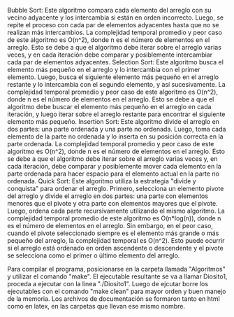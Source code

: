 Bubble Sort: Este algoritmo compara cada elemento del arreglo con su vecino adyacente y los intercambia si están en orden incorrecto. Luego, se repite el proceso con cada par de elementos adyacentes hasta que no se realizan más intercambios. La complejidad temporal promedio y peor caso de este algoritmo es O(n^2), donde n es el número de elementos en el arreglo. Esto se debe a que el algoritmo debe iterar sobre el arreglo varias veces, y en cada iteración debe comparar y posiblemente intercambiar cada par de elementos adyacentes.
Selection Sort: Este algoritmo busca el elemento más pequeño en el arreglo y lo intercambia con el primer elemento. Luego, busca el siguiente elemento más pequeño en el arreglo restante y lo intercambia con el segundo elemento, y así sucesivamente. La complejidad temporal promedio y peor caso de este algoritmo es O(n^2), donde n es el número de elementos en el arreglo. Esto se debe a que el algoritmo debe buscar el elemento más pequeño en el arreglo en cada iteración, y luego iterar sobre el arreglo restante para encontrar el siguiente elemento más pequeño.
Insertion Sort: Este algoritmo divide el arreglo en dos partes: una parte ordenada y una parte no ordenada. Luego, toma cada elemento de la parte no ordenada y lo inserta en su posición correcta en la parte ordenada. La complejidad temporal promedio y peor caso de este algoritmo es O(n^2), donde n es el número de elementos en el arreglo. Esto se debe a que el algoritmo debe iterar sobre el arreglo varias veces y, en cada iteración, debe comparar y posiblemente mover cada elemento en la parte ordenada para hacer espacio para el elemento actual en la parte no ordenada.
Quick Sort: Este algoritmo utiliza la estrategia "divide y conquista" para ordenar el arreglo. Primero, selecciona un elemento pivote del arreglo y divide el arreglo en dos partes: una parte con elementos menores que el pivote y otra parte con elementos mayores que el pivote. Luego, ordena cada parte recursivamente utilizando el mismo algoritmo. La complejidad temporal promedio de este algoritmo es O(n*log(n)), donde n es el número de elementos en el arreglo. Sin embargo, en el peor caso, cuando el pivote seleccionado siempre es el elemento más grande o más pequeño del arreglo, la complejidad temporal es O(n^2). Esto puede ocurrir si el arreglo está ordenado en orden ascendente o descendente y el pivote se selecciona como el primer o último elemento del arreglo.










Para compilar el programa, posicionarse en la carpeta llamada "Algoritmos" y utilizar el comando "make". El ejecutable resultante se va a llamar Diosito1, proceda a ejecutar con la linea "./Diosito1". Luego de ejcutar borre los ejecutables con el comando "make clean" para mayor orden y buen manejo de la memoria. 
Los archivos de documentación se formaron tanto en html como en latex, en las carpetas que llevan ese mismo nombre. 